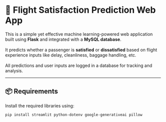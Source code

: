# 🛫 Flight Satisfaction Prediction Web App

This is a simple yet effective machine learning-powered web application built using **Flask** and integrated with a **MySQL database**.<br>  
It predicts whether a passenger is **satisfied** or **dissatisfied** based on flight experience inputs like delay, cleanliness, baggage handling, etc.<br>  
All predictions and user inputs are logged in a database for tracking and analysis.

---

## 📦 Requirements

Install the required libraries using:

```bash
pip install streamlit python-dotenv google-generativeai pillow
```
